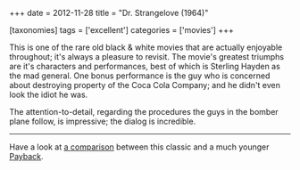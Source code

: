 +++
date = 2012-11-28
title = "Dr. Strangelove (1964)"

[taxonomies]
tags = ['excellent']
categories = ['movies']
+++

This is one of the rare old black & white movies that are actually
enjoyable throughout; it's always a pleasure to revisit. The movie's
greatest triumphs are it's characters and performances, best of which
is Sterling Hayden as the mad general. One bonus performance is the guy
who is concerned about destroying property of the Coca Cola Company; and
he didn't even look the idiot he was.

The attention-to-detail, regarding the procedures the guys in the bomber
plane follow, is impressive; the dialog is incredible.

---

Have a look at [a comparison] between this classic and a much younger
[Payback].

  [a comparison]: http://tshepang.net/dr-strangelove-vs-payback
  [Payback]: http://tshepang.net/payback-1999
